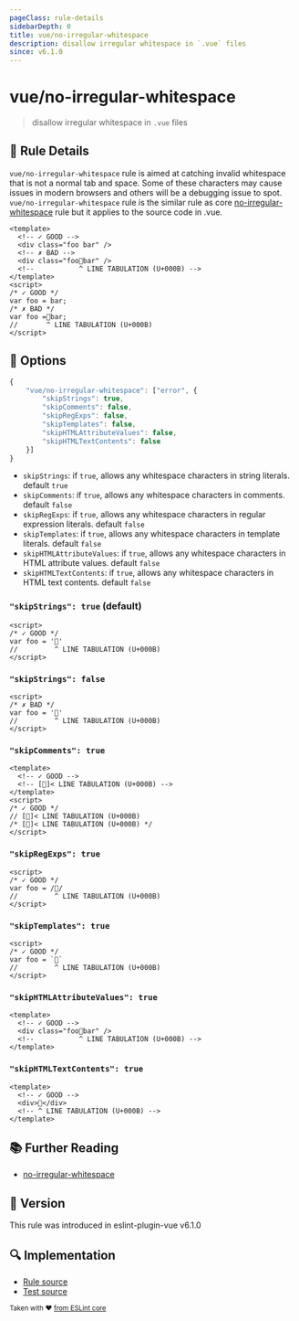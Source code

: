 ```yaml
---
pageClass: rule-details
sidebarDepth: 0
title: vue/no-irregular-whitespace
description: disallow irregular whitespace in `.vue` files
since: v6.1.0
---
```

# vue/no-irregular-whitespace

<!-- end auto-generated rule header -->

> disallow irregular whitespace in `.vue` files

## :book: Rule Details

`vue/no-irregular-whitespace` rule is aimed at catching invalid whitespace that is not a normal tab and space. Some of these characters may cause issues in modern browsers and others will be a debugging issue to spot.
`vue/no-irregular-whitespace` rule is the similar rule as core [no-irregular-whitespace] rule but it applies to the source code in .vue.

<eslint-code-block :rules="{'vue/no-irregular-whitespace': ['error']}">

```vue
<template>
  <!-- ✓ GOOD -->
  <div class="foo bar" />
  <!-- ✗ BAD -->
  <div class="foobar" />
  <!--           ^ LINE TABULATION (U+000B) -->
</template>
<script>
/* ✓ GOOD */
var foo = bar;
/* ✗ BAD */
var foo =bar;
//       ^ LINE TABULATION (U+000B)
</script>
```

</eslint-code-block>

## :wrench: Options

```js
{
    "vue/no-irregular-whitespace": ["error", {
        "skipStrings": true,
        "skipComments": false,
        "skipRegExps": false,
        "skipTemplates": false,
        "skipHTMLAttributeValues": false,
        "skipHTMLTextContents": false
    }]
}
```

- `skipStrings`: if `true`, allows any whitespace characters in string literals. default `true`
- `skipComments`: if `true`, allows any whitespace characters in comments. default `false`
- `skipRegExps`: if `true`, allows any whitespace characters in regular expression literals. default `false`
- `skipTemplates`: if `true`, allows any whitespace characters in template literals. default `false`
- `skipHTMLAttributeValues`: if `true`, allows any whitespace characters in HTML attribute values. default `false`
- `skipHTMLTextContents`: if `true`, allows any whitespace characters in HTML text contents. default `false`

### `"skipStrings": true` (default)

<eslint-code-block :rules="{'vue/no-irregular-whitespace': ['error', {skipStrings: true}]}">

```vue
<script>
/* ✓ GOOD */
var foo = ''
//         ^ LINE TABULATION (U+000B)
</script>
```

</eslint-code-block>

### `"skipStrings": false`

<eslint-code-block :rules="{'vue/no-irregular-whitespace': ['error', {skipStrings: false}]}">

```vue
<script>
/* ✗ BAD */
var foo = ''
//         ^ LINE TABULATION (U+000B)
</script>
```

</eslint-code-block>

### `"skipComments": true`

<eslint-code-block :rules="{'vue/no-irregular-whitespace': ['error', {skipComments: true}]}">

```vue
<template>
  <!-- ✓ GOOD -->
  <!-- []< LINE TABULATION (U+000B) -->
</template>
<script>
/* ✓ GOOD */
// []< LINE TABULATION (U+000B)
/* []< LINE TABULATION (U+000B) */
</script>
```

</eslint-code-block>

### `"skipRegExps": true`

<eslint-code-block :rules="{'vue/no-irregular-whitespace': ['error', {skipRegExps: true}]}">

```vue
<script>
/* ✓ GOOD */
var foo = //
//         ^ LINE TABULATION (U+000B)
</script>
```

</eslint-code-block>

### `"skipTemplates": true`

<eslint-code-block :rules="{'vue/no-irregular-whitespace': ['error', {skipTemplates: true}]}">

```vue
<script>
/* ✓ GOOD */
var foo = ``
//         ^ LINE TABULATION (U+000B)
</script>
```

</eslint-code-block>

### `"skipHTMLAttributeValues": true`

<eslint-code-block :rules="{'vue/no-irregular-whitespace': ['error', {skipHTMLAttributeValues: true}]}">

```vue
<template>
  <!-- ✓ GOOD -->
  <div class="foobar" />
  <!--           ^ LINE TABULATION (U+000B) -->
</template>
```

</eslint-code-block>

### `"skipHTMLTextContents": true`

<eslint-code-block :rules="{'vue/no-irregular-whitespace': ['error', {skipHTMLTextContents: true}]}">

```vue
<template>
  <!-- ✓ GOOD -->
  <div></div>
  <!-- ^ LINE TABULATION (U+000B) -->
</template>
```

</eslint-code-block>

## :books: Further Reading

- [no-irregular-whitespace]

[no-irregular-whitespace]: https://eslint.org/docs/rules/no-irregular-whitespace

## :rocket: Version

This rule was introduced in eslint-plugin-vue v6.1.0

## :mag: Implementation

- [Rule source](https://github.com/vuejs/eslint-plugin-vue/blob/master/lib/rules/no-irregular-whitespace.js)
- [Test source](https://github.com/vuejs/eslint-plugin-vue/blob/master/tests/lib/rules/no-irregular-whitespace.js)

<sup>Taken with ❤️ [from ESLint core](https://eslint.org/docs/rules/no-irregular-whitespace)</sup>
